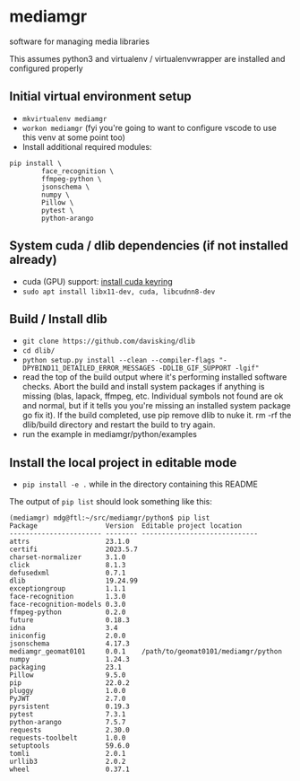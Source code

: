 # mediamgr
software for managing media libraries

This assumes python3 and virtualenv / virtualenvwrapper are installed and configured properly

## Initial virtual environment setup
* `mkvirtualenv mediamgr`
* `workon mediamgr` (fyi you're going to want to configure vscode to use this venv at some point too)
* Install additional required modules:
```
pip install \
        face_recognition \
        ffmpeg-python \
        jsonschema \
        numpy \
        Pillow \
        pytest \
        python-arango
```

## System cuda / dlib dependencies (if not installed already)
* cuda (GPU) support: [install cuda keyring](https://developer.nvidia.com/cuda-downloads?target_os=Linux&target_arch=x86_64&Distribution=Ubuntu&target_version=22.04&target_type=deb_network)
* `sudo apt install libx11-dev, cuda, libcudnn8-dev`

## Build / Install dlib
* `git clone https://github.com/davisking/dlib`
* `cd dlib/`
* `python setup.py install --clean --compiler-flags "-DPYBIND11_DETAILED_ERROR_MESSAGES -DDLIB_GIF_SUPPORT -lgif"`
* read the top of the build output where it's performing installed software checks.  Abort the build and install system packages if anything is missing (blas, lapack, ffmpeg, etc.  Individual symbols not found are ok and normal, but if it tells you you're missing an installed system package go fix it).  If the build completed, use pip remove dlib to nuke it.  rm -rf the dlib/build directory and restart the build to try again.
* run the example in mediamgr/python/examples

## Install the local project in editable mode
* `pip install -e .`  while in the directory containing this README

The output of `pip list` should look something like this:
```
(mediamgr) mdg@ftl:~/src/mediamgr/python$ pip list
Package                 Version  Editable project location
----------------------- -------- -----------------------------
attrs                   23.1.0
certifi                 2023.5.7
charset-normalizer      3.1.0
click                   8.1.3
defusedxml              0.7.1
dlib                    19.24.99
exceptiongroup          1.1.1
face-recognition        1.3.0
face-recognition-models 0.3.0
ffmpeg-python           0.2.0
future                  0.18.3
idna                    3.4
iniconfig               2.0.0
jsonschema              4.17.3
mediamgr_geomat0101     0.0.1    /path/to/geomat0101/mediamgr/python
numpy                   1.24.3
packaging               23.1
Pillow                  9.5.0
pip                     22.0.2
pluggy                  1.0.0
PyJWT                   2.7.0
pyrsistent              0.19.3
pytest                  7.3.1
python-arango           7.5.7
requests                2.30.0
requests-toolbelt       1.0.0
setuptools              59.6.0
tomli                   2.0.1
urllib3                 2.0.2
wheel                   0.37.1
